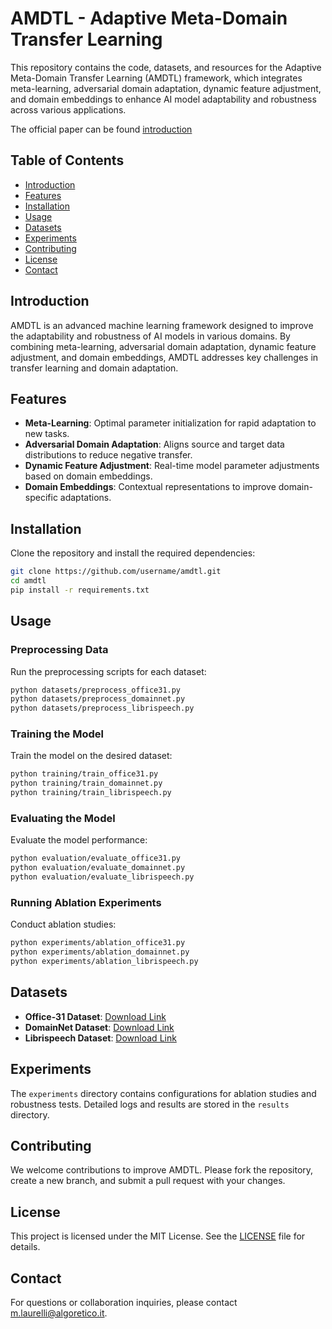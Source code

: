 # AMDTL - Adaptive Meta-Domain Transfer Learning

This repository contains the code, datasets, and resources for the Adaptive Meta-Domain Transfer Learning (AMDTL) framework, which integrates meta-learning, adversarial domain adaptation, dynamic feature adjustment, and domain embeddings to enhance AI model adaptability and robustness across various applications.

The official paper can be found [introduction](https://arxiv.org/abs/2409.06800)

## Table of Contents
- [Introduction](#introduction)
- [Features](#features)
- [Installation](#installation)
- [Usage](#usage)
- [Datasets](#datasets)
- [Experiments](#experiments)
- [Contributing](#contributing)
- [License](#license)
- [Contact](#contact)

## Introduction
AMDTL is an advanced machine learning framework designed to improve the adaptability and robustness of AI models in various domains. By combining meta-learning, adversarial domain adaptation, dynamic feature adjustment, and domain embeddings, AMDTL addresses key challenges in transfer learning and domain adaptation.

## Features
- **Meta-Learning**: Optimal parameter initialization for rapid adaptation to new tasks.
- **Adversarial Domain Adaptation**: Aligns source and target data distributions to reduce negative transfer.
- **Dynamic Feature Adjustment**: Real-time model parameter adjustments based on domain embeddings.
- **Domain Embeddings**: Contextual representations to improve domain-specific adaptations.

## Installation
Clone the repository and install the required dependencies:
```bash
git clone https://github.com/username/amdtl.git
cd amdtl
pip install -r requirements.txt
```

## Usage
### Preprocessing Data
Run the preprocessing scripts for each dataset:
```bash
python datasets/preprocess_office31.py
python datasets/preprocess_domainnet.py
python datasets/preprocess_librispeech.py
```

### Training the Model
Train the model on the desired dataset:
```bash
python training/train_office31.py
python training/train_domainnet.py
python training/train_librispeech.py
```

### Evaluating the Model
Evaluate the model performance:
```bash
python evaluation/evaluate_office31.py
python evaluation/evaluate_domainnet.py
python evaluation/evaluate_librispeech.py
```

### Running Ablation Experiments
Conduct ablation studies:
```bash
python experiments/ablation_office31.py
python experiments/ablation_domainnet.py
python experiments/ablation_librispeech.py
```

## Datasets
- **Office-31 Dataset**: [Download Link](http://www.vlfeat.org/matconvnet/pretrained/)
- **DomainNet Dataset**: [Download Link](http://ai.bu.edu/M3SDA/)
- **Librispeech Dataset**: [Download Link](http://www.openslr.org/12/)

## Experiments
The `experiments` directory contains configurations for ablation studies and robustness tests. Detailed logs and results are stored in the `results` directory.

## Contributing
We welcome contributions to improve AMDTL. Please fork the repository, create a new branch, and submit a pull request with your changes.

## License
This project is licensed under the MIT License. See the [LICENSE](LICENSE) file for details.

## Contact
For questions or collaboration inquiries, please contact [m.laurelli@algoretico.it](mailto:m.laurelli@algoretico.it).
```
